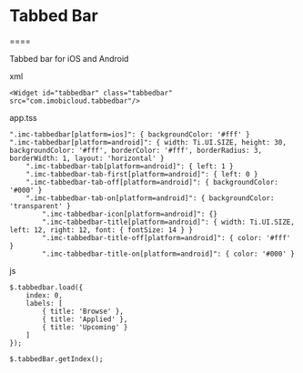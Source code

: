 # Tabbed Bar
====

Tabbed bar for iOS and Android

xml

	<Widget id="tabbedbar" class="tabbedbar" src="com.imobicloud.tabbedbar"/>

app.tss

    ".imc-tabbedbar[platform=ios]": { backgroundColor: '#fff' }
    ".imc-tabbedbar[platform=android]": { width: Ti.UI.SIZE, height: 30, backgroundColor: '#fff', borderColor: '#fff', borderRadius: 3, borderWidth: 1, layout: 'horizontal' }
        ".imc-tabbedbar-tab[platform=android]": { left: 1 }
        ".imc-tabbedbar-tab-first[platform=android]": { left: 0 }
        ".imc-tabbedbar-tab-off[platform=android]": { backgroundColor: '#000' }
        ".imc-tabbedbar-tab-on[platform=android]": { backgroundColor: 'transparent' }
            ".imc-tabbedbar-icon[platform=android]": {}
            ".imc-tabbedbar-title[platform=android]": { width: Ti.UI.SIZE, left: 12, right: 12, font: { fontSize: 14 } }
            ".imc-tabbedbar-title-off[platform=android]": { color: '#fff' }
            ".imc-tabbedbar-title-on[platform=android]": { color: '#000' }

js 

    $.tabbedbar.load({
        index: 0,
        labels: [
            { title: 'Browse' },
            { title: 'Applied' },
            { title: 'Upcoming' }
        ]
    });

	$.tabbedBar.getIndex();